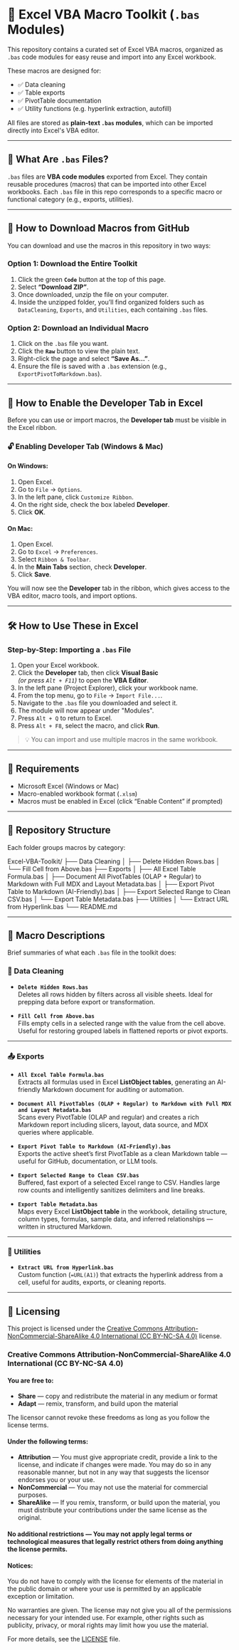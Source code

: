 # 📘 Excel VBA Macro Toolkit (`.bas` Modules)

This repository contains a curated set of Excel VBA macros, organized as `.bas` code modules for easy reuse and import into any Excel workbook.

These macros are designed for:
- ✅ Data cleaning
- ✅ Table exports
- ✅ PivotTable documentation
- ✅ Utility functions (e.g. hyperlink extraction, autofill)

All files are stored as **plain-text `.bas` modules**, which can be imported directly into Excel's VBA editor.

---

## 📂 What Are `.bas` Files?

`.bas` files are **VBA code modules** exported from Excel. They contain reusable procedures (macros) that can be imported into other Excel workbooks. Each `.bas` file in this repo corresponds to a specific macro or functional category (e.g., exports, utilities).

---

## 💾 How to Download Macros from GitHub

You can download and use the macros in this repository in two ways:

### Option 1: Download the Entire Toolkit
1. Click the green **`Code`** button at the top of this page.
2. Select **“Download ZIP”**.
3. Once downloaded, unzip the file on your computer.
4. Inside the unzipped folder, you’ll find organized folders such as `DataCleaning`, `Exports`, and `Utilities`, each containing `.bas` files.

### Option 2: Download an Individual Macro
1. Click on the `.bas` file you want.
2. Click the **`Raw`** button to view the plain text.
3. Right-click the page and select **“Save As…”**.
4. Ensure the file is saved with a `.bas` extension (e.g., `ExportPivotToMarkdown.bas`).

---

## 🧰 How to Enable the Developer Tab in Excel

Before you can use or import macros, the **Developer tab** must be visible in the Excel ribbon.

### 🔓 Enabling Developer Tab (Windows & Mac)

#### On Windows:
1. Open Excel.
2. Go to `File` → `Options`.
3. In the left pane, click `Customize Ribbon`.
4. On the right side, check the box labeled **Developer**.
5. Click **OK**.

#### On Mac:
1. Open Excel.
2. Go to `Excel` → `Preferences`.
3. Select `Ribbon & Toolbar`.
4. In the **Main Tabs** section, check **Developer**.
5. Click **Save**.

You will now see the **Developer** tab in the ribbon, which gives access to the VBA editor, macro tools, and import options.

---

## 🛠️ How to Use These in Excel

### Step-by-Step: Importing a `.bas` File

1. Open your Excel workbook.
2. Click the **Developer** tab, then click **Visual Basic**  
   *(or press `Alt + F11`)* to open the **VBA Editor**.
3. In the left pane (Project Explorer), click your workbook name.
4. From the top menu, go to `File` → `Import File...`.
5. Navigate to the `.bas` file you downloaded and select it.
6. The module will now appear under "Modules".
7. Press `Alt + Q` to return to Excel.
8. Press `Alt + F8`, select the macro, and click **Run**.

> 💡 You can import and use multiple macros in the same workbook.

---

## 🚀 Requirements

- Microsoft Excel (Windows or Mac)
- Macro-enabled workbook format (`.xlsm`)
- Macros must be enabled in Excel (click “Enable Content” if prompted)

---

## 📁 Repository Structure

Each folder groups macros by category:

Excel-VBA-Toolkit/
├── Data Cleaning
│   ├── Delete Hidden Rows.bas
│   └── Fill Cell from Above.bas
├── Exports
│   ├── All Excel Table Formula.bas
│   ├── Document All PivotTables (OLAP + Regular) to Markdown with Full MDX and Layout Metadata.bas
│   ├── Export Pivot Table to Markdown (AI-Friendly).bas
│   ├── Export Selected Range to Clean CSV.bas
│   └── Export Table Metadata.bas
├── Utilities
│   └── Extract URL from Hyperlink.bas
└── README.md

---

## 📌 Macro Descriptions

Brief summaries of what each `.bas` file in the toolkit does:

### 🔄 Data Cleaning

- **`Delete Hidden Rows.bas`**  
  Deletes all rows hidden by filters across all visible sheets. Ideal for prepping data before export or transformation.

- **`Fill Cell from Above.bas`**  
  Fills empty cells in a selected range with the value from the cell above. Useful for restoring grouped labels in flattened reports or pivot exports.

---

### 📤 Exports

- **`All Excel Table Formula.bas`**  
  Extracts all formulas used in Excel **ListObject tables**, generating an AI-friendly Markdown document for auditing or automation.

- **`Document All PivotTables (OLAP + Regular) to Markdown with Full MDX and Layout Metadata.bas`**  
  Scans every PivotTable (OLAP and regular) and creates a rich Markdown report including slicers, layout, data source, and MDX queries where applicable.

- **`Export Pivot Table to Markdown (AI-Friendly).bas`**  
  Exports the active sheet’s first PivotTable as a clean Markdown table — useful for GitHub, documentation, or LLM tools.

- **`Export Selected Range to Clean CSV.bas`**  
  Buffered, fast export of a selected Excel range to CSV. Handles large row counts and intelligently sanitizes delimiters and line breaks.

- **`Export Table Metadata.bas`**  
  Maps every Excel **ListObject table** in the workbook, detailing structure, column types, formulas, sample data, and inferred relationships — written in structured Markdown.

---

### 🧠 Utilities

- **`Extract URL from Hyperlink.bas`**  
  Custom function (`=URL(A1)`) that extracts the hyperlink address from a cell, useful for audits, exports, or cleaning reports.

---

## 📄 Licensing

This project is licensed under the [Creative Commons Attribution-NonCommercial-ShareAlike 4.0 International (CC BY-NC-SA 4.0)](https://creativecommons.org/licenses/by-nc-sa/4.0/) license.

### Creative Commons Attribution-NonCommercial-ShareAlike 4.0 International (CC BY-NC-SA 4.0)

#### You are free to:
- **Share** — copy and redistribute the material in any medium or format
- **Adapt** — remix, transform, and build upon the material

The licensor cannot revoke these freedoms as long as you follow the license terms.

#### Under the following terms:
- **Attribution** — You must give appropriate credit, provide a link to the license, and indicate if changes were made. You may do so in any reasonable manner, but not in any way that suggests the licensor endorses you or your use.
- **NonCommercial** — You may not use the material for commercial purposes.
- **ShareAlike** — If you remix, transform, or build upon the material, you must distribute your contributions under the same license as the original.

#### No additional restrictions — You may not apply legal terms or technological measures that legally restrict others from doing anything the license permits.

#### Notices:
You do not have to comply with the license for elements of the material in the public domain or where your use is permitted by an applicable exception or limitation.

No warranties are given. The license may not give you all of the permissions necessary for your intended use. For example, other rights such as publicity, privacy, or moral rights may limit how you use the material.

For more details, see the [LICENSE](https://creativecommons.org/licenses/by-nc-sa/4.0/legalcode) file.